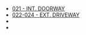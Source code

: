 * [021 - INT. DOORWAY](021-INT.Doorway.md)
* [022-024 - EXT. DRIVEWAY](022-024-EXT.Driveway--023-024--.md)
* [](023-EXT.FrontYard.md)
* [](024-EXT.Driveway.md)
